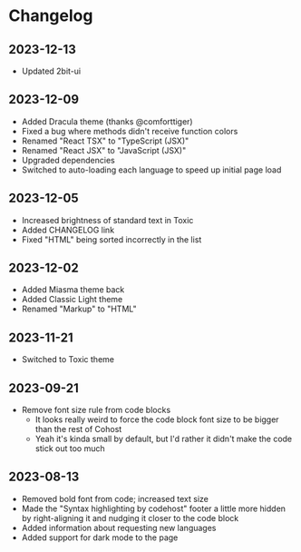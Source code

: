 # Changelog

## 2023-12-13

- Updated 2bit-ui

## 2023-12-09

- Added Dracula theme (thanks @comforttiger)
- Fixed a bug where methods didn't receive function colors
- Renamed "React TSX" to "TypeScript (JSX)"
- Renamed "React JSX" to "JavaScript (JSX)"
- Upgraded dependencies
- Switched to auto-loading each language to speed up initial page load

## 2023-12-05

- Increased brightness of standard text in Toxic
- Added CHANGELOG link
- Fixed "HTML" being sorted incorrectly in the list

## 2023-12-02

- Added Miasma theme back
- Added Classic Light theme
- Renamed "Markup" to "HTML"

## 2023-11-21

- Switched to Toxic theme

## 2023-09-21

- Remove font size rule from code blocks
  - It looks really weird to force the code block font size to be bigger than
    the rest of Cohost
  - Yeah it's kinda small by default, but I'd rather it didn't make the code
    stick out too much

## 2023-08-13

- Removed bold font from code; increased text size
- Made the "Syntax highlighting by codehost" footer a little more hidden by
  right-aligning it and nudging it closer to the code block
- Added information about requesting new languages
- Added support for dark mode to the page
